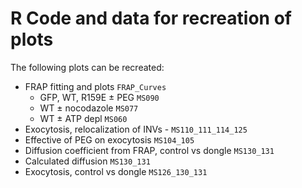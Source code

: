 # R Code and data for recreation of plots

The following plots can be recreated:

- FRAP fitting and plots `FRAP_Curves`
	- GFP, WT, R159E ± PEG `MS090`
	- WT ± nocodazole `MS077`
	- WT ± ATP depl `MS060` 
- Exocytosis, relocalization of INVs - `MS110_111_114_125` 
- Effective of PEG on exocytosis `MS104_105`
- Diffusion coefficient from FRAP, control vs dongle `MS130_131`
- Calculated diffusion `MS130_131`
- Exocytosis, control vs dongle `MS126_130_131`